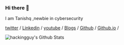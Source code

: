 ### Hi there 👋

I am Tanishq ,newbie in cybersecurity

[twitter](https://twitter.com/root_tanishq) /
[Linkedin](https://www.linkedin.com/in/tanishq-rathore-115033202/) /
[youtube](https://www.youtube.com/channel/UC0HLRnmOx3x_hsAGAdG9VaQ) /
[Blogs](https://tanishqrathore.medium.com/) /
[Github](https://github.com/root-tanishq) /
[Github.io](https://root-tanishq.github.io) /

<img align="left" alt="hackingguy's Github Stats" src="https://github-readme-stats.vercel.app/api?username=root-tanishq&show_icons=true&hide_border=true" />

